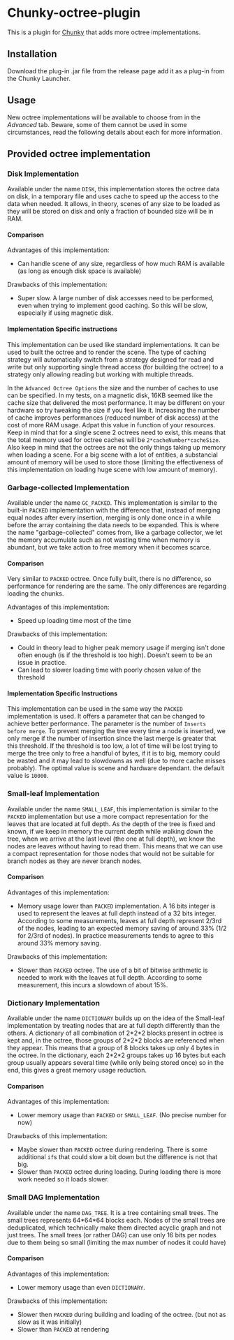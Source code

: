 # Chunky-octree-plugin
This is a plugin for [Chunky][chunky] that adds more octree implementations.

## Installation
Download the plug-in .jar file from the release page add it as a plug-in from the Chunky Launcher.

## Usage
New octree implementations will be available to choose from in the _Advanced_ tab.
Beware, some of them cannot be used in some circumstances, read the following details about each for more information.

## Provided octree implementation

### Disk Implementation
Available under the name `DISK`, this implementation stores the octree data on disk, in a temporary file
and uses cache to speed up the access to the data when needed. It allows, in theory, scenes of any size
to be loaded as they will be stored on disk and only a fraction of bounded size will be in RAM.

#### Comparison
Advantages of this implementation:
 - Can handle scene of any size, regardless of how much RAM is available (as long as enough disk space is available)

Drawbacks of this implementation:
 - Super slow. A large number of disk accesses need to be performed, even when trying to implement good caching. So
 this will be slow, especially if using magnetic disk.
 
#### Implementation Specific instructions
This implementation can be used like standard implementations. It can be used to built the octree and to render the scene.
The type of caching strategy will automatically switch from a strategy designed for read and write
but only supporting single thread access (for building the octree) to a strategy only allowing reading
but working with multiple threads.

 In the `Advanced Octree Options` the size and the number of caches to use can be specified. In my tests, on a magnetic disk,
 16KB seemed like the cache size that delivered the most performance. It may be different on your hardware so try tweaking the size if you feel like it.
 Increasing the number of cache improves performances (reduced number of disk access) at the cost of more RAM usage. Adpat this value
 in function of your resources. Keep in mind that for a single scene 2 octrees need to exist, this means
 that the total memory used for octree caches will be `2*cacheNumber*cacheSize`.
 Also keep in mind that the octrees are not the only things taking up memory when loading a scene.
 For a big scene with a lot of entities, a substancial amount of memory will be used to store those (limiting 
 the effectiveness of this implementation on loading huge scene with low amount of memory).

### Garbage-collected Implementation
Available under the name `GC_PACKED`. This implementation is similar to the built-in `PACKED` implementation 
with the difference that, instead of merging equal nodes after every insertion, merging is only done once in a while
before the array containing the data needs to be expanded. This is where the name "garbage-collected" comes from, 
like a garbage collector, we let the memory accumulate such as not wasting time when memory is abundant, but
we take action to free memory when it becomes scarce.

#### Comparison
Very similar to `PACKED` octree. Once fully built, there is no difference, so performance for rendering are the same.
The only differences are regarding loading the chunks.

Advantages of this implementation:
 - Speed up loading time most of the time
 
Drawbacks of this implementation:
 - Could in theory lead to higher peak memory usage if merging isn't done often enough (is if the threshold is too high).
 Doesn't seem to be an issue in practice.
 - Can lead to slower loading time with poorly chosen value of the threshold
 
#### Implementation Specific Instructions
This implementation can be used in the same way the `PACKED` implementation is used. It offers a parameter that can be
 changed to achieve better performance. The parameter is the number of `Inserts before merge`. To prevent merging the tree every time 
 a node is inserted, we only merge if the number of insertion since the last merge is greater that this threshold.
 If the threshold is too low, a lot of time will be lost trying to merge the tree only to free a handful of bytes, if it is to
 big, memory could be wasted and it may lead to slowdowns as well (due to more cache misses probably). The
 optimal value is scene and hardware dependant. the default value is `10000`.

### Small-leaf Implementation
Available under the name `SMALL_LEAF`, this implementation is similar to the `PACKED`
implementation but use a more compact representation for the leaves that are located at full depth.
As the depth of the tree is fixed and known, if we keep in memory the current depth while walking down
the tree, when we arrive at the last level (the one at full depth), we know the nodes are
leaves without having to read them. This means that we can use a compact representation for
those nodes that would not be suitable for branch nodes as they are never branch nodes.

#### Comparison
Advantages of this implementation:
 - Memory usage lower than `PACKED` implementation. A 16 bits integer is used to represent
 the leaves at full depth instead of a 32 bits integer. According to some measurements, leaves at
 full depth represent 2/3rd of the nodes, leading to an expected memory saving of around 33% (1/2 for 2/3rd of nodes).
 In practice measurements tends to agree to this around 33% memory saving.
 
Drawbacks of this implementation:
 - Slower than `PACKED` octree. The use of a bit of bitwise arithmetic is needed to work with the leaves at full
 depth. According to some measurement, this incurs a slowdown of about 15%.

### Dictionary Implementation
Available under the name `DICTIONARY` builds up on the idea of the Small-leaf implementation
by treating nodes that are at full depth differently than the others.
A dictionary of all combination of 2\*2\*2 blocks present in octree is kept and, in 
the octree, those groups of 2\*2\*2 blocks are referenced when they appear.
This means that a group of 8 blocks takes up only 4 bytes in the octree.
In the dictionary, each 2\*2\*2 groups takes up 16 bytes but each group usually appears
several time (while only being stored once) so in the end, this gives a great memory usage reduction.

#### Comparison
Advantages of this implementation:
 - Lower memory usage than `PACKED` or `SMALL_LEAF`. (No precise number for now)
 
Drawbacks of this implementation:
 - Maybe slower than `PACKED` octree during rendering. There is some additional `if`s
 that could slow a bit down but the difference is not that big.
 - Slower than `PACKED` octree during loading. During loading there is more work needed
 so it loads slower.
 
### Small DAG Implementation
Available under the name `DAG_TREE`. It is a tree containing small trees.
The small trees represents 64\*64\*64 blocks each. Nodes of the small trees are deduplicated, 
which technically make them directed acyclic graph and not just trees. The small trees (or rather DAG) can use only 16 bits
per nodes due to them being so small (limiting the max number of nodes it could have)

#### Comparison
Advantages of this implementation:
 - Lower memory usage than even `DICTIONARY`.
 
Drawbacks of this implementation:
 - Slower then `PACKED` during building and loading of the octree. (but not as slow as it was initially)
 - Slower than `PACKED` at rendering

[chunky]: https://chunky.llbit.se/
